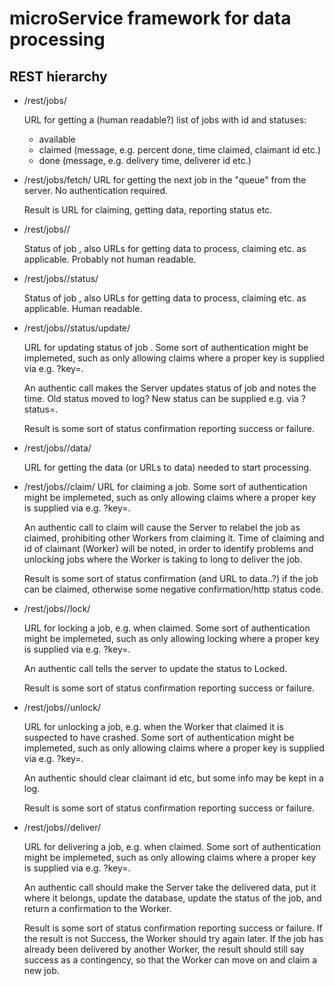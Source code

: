 # microService framework for data processing

## REST hierarchy

- /rest/jobs/

    URL for getting a (human readable?) list of jobs with id and statuses:
    - available
    - claimed (message, e.g. percent done, time claimed, claimant id etc.)
    - done (message, e.g. delivery time, deliverer id etc.)


- /rest/jobs/fetch/
    URL for getting the next job in the "queue" from the server.
    No authentication required.

    Result is URL for claiming, getting data, reporting status etc.


- /rest/jobs/<id>/

    Status of job <id>, also URLs for getting data to process, claiming etc.
    as applicable. Probably not human readable.


- /rest/jobs/<id>/status/

    Status of job <id>, also URLs for getting data to process, claiming etc.
    as applicable. Human readable.

- /rest/jobs/<id>/status/update/

    URL for updating status of job <id>. Some sort of authentication might be
    implemeted, such as only allowing claims where a proper key is supplied via
    e.g. ?key=.

    An authentic call makes the Server updates status of job and notes the
    time. Old status moved to log? New status can be supplied e.g. via
    ?status=.

    Result is some sort of status confirmation reporting success or failure.


- /rest/jobs/<id>/data/

    URL for getting the data (or URLs to data) needed to start processing.



- /rest/jobs/<id>/claim/
    URL for claiming a job. Some sort of authentication might be implemeted,
    such as only allowing claims where a proper key is supplied via e.g. ?key=.

    An authentic call to claim will cause the Server to relabel the job as
    claimed, prohibiting other Workers from claiming it. Time of claiming and
    id of claimant (Worker) will be noted, in order to identify problems and
    unlocking jobs where the Worker is taking to long to deliver the job.

    Result is some sort of status confirmation (and URL to data..?) if the
    job can be claimed, otherwise some negative confirmation/http status code.


- /rest/jobs/<id>/lock/

    URL for locking a job, e.g. when claimed. Some sort of authentication
    might be implemeted, such as only allowing locking where a proper key is
    supplied via e.g. ?key=.

    An authentic call tells the server to update the status to Locked.

    Result is some sort of status confirmation reporting success or failure.


- /rest/jobs/<id>/unlock/

    URL for unlocking a job, e.g. when the Worker that claimed it is suspected
    to have crashed. Some sort of authentication might be implemeted, such as
    only allowing claims where a proper key is supplied via e.g. ?key=.

    An authentic should clear claimant id etc, but some info may be kept in a
    log.

    Result is some sort of status confirmation reporting success or failure.


- /rest/jobs/<id>/deliver/

    URL for delivering a job, e.g. when claimed. Some sort of authentication
    might be implemeted, such as only allowing claims where a proper key is
    supplied via e.g. ?key=.

    An authentic call should make the Server take the delivered data, put it
    where it belongs, update the database, update the status of the job, and
    return a confirmation to the Worker.

    Result is some sort of status confirmation reporting success or failure.
    If the result is not Success, the Worker should try again later. If the job
    has already been delivered by another Worker, the result should still say
    success as a contingency, so that the Worker can move on and claim a new
    job.

